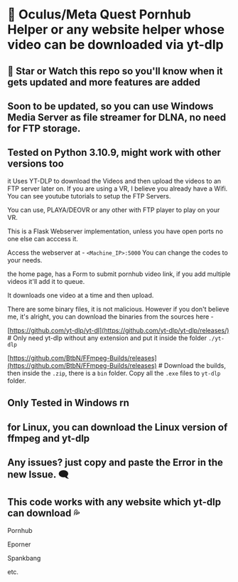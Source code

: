 # :hot_face: Oculus/Meta Quest Pornhub Helper or any website helper whose video can be downloaded via yt-dlp

## :gift_heart: Star or Watch this repo so you'll know when it gets updated and more features are added

## Soon to be updated, so you can use Windows Media Server as file streamer for DLNA, no need for FTP storage.

## Tested on Python 3.10.9, might work with other versions too

it Uses YT-DLP to download the Videos and then upload the videos to an FTP server later on. If you are using a VR, I believe you already have a Wifi. You can see youtube tutorials to setup the FTP Servers.

You can use, PLAYA/DEOVR or any other with FTP player to play on your VR.

This is a Flask Webserver implementation, unless you have open ports no one else can acccess it.

Access the webserver at - ```<Machine_IP>:5000``` You can change the codes to your needs.

the home page, has a Form to submit pornhub video link, if you add multiple videos it'll add it to queue.

It downloads one video at a time and then upload.

There are some binary files, it is not malicious. However if you don't believe me, it's alright, you can download the binaries from the sources here -

[https://github.com/yt-dlp/yt-dl](https://github.com/yt-dlp/yt-dlp/releases/) # Only need yt-dlp without any extension and put it inside the folder ```./yt-dlp```

[https://github.com/BtbN/FFmpeg-Builds/releases](https://github.com/BtbN/FFmpeg-Builds/releases) # Download the builds, then inside the ```.zip```, there is a ```bin``` folder. Copy all the ```.exe``` files to ```yt-dlp``` folder.

## Only Tested in Windows rn

## for Linux, you can download the Linux version of ffmpeg and yt-dlp

## Any issues? just copy and paste the Error in the new Issue. :left_speech_bubble: 	

## This code works with any website which yt-dlp can download :sweat_drops:
Pornhub

Eporner

Spankbang

etc.
